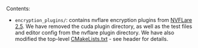 Contents:
- `encryption_plugins/`:  contains nvflare encryption plugins from [NVFLare 2.5](https://github.com/NVIDIA/NVFlare/tree/2.5/integration/xgboost/encryption_plugins). We have removed the cuda plugin directory, as well as the test files and editor config from the nvflare plugin directory. We have also modified the top-level [CMakeLists.txt](./encryption_plugins/CMakeLists.txt) - see header for details.